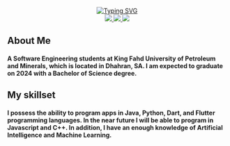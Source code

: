 <p align="center">
<a href="https://github.com/drkostas">
    <img src="https://readme-typing-svg.demolab.com?font=Georgia&size=18&duration=2000&pause=100&multiline=true&width=500&height=80&lines=Yazeed+Alsaeed;Software+Engineering+Student+%7C+At+KFUPM;" alt="Typing SVG" />
</a>
<br/>

<a href="http://alsaeedyazeed.com">
    <img src="https://img.shields.io/badge/Website-YazeedAlsaeed-red?style=flat-square">
</a>  
<a href="https://www.linkedin.com/in/alsaeedyazeed">
    <img src="https://img.shields.io/badge/-Linkedin-blue?style=flat-square&logo=linkedin">
</a>
<a href="mailto:alsaeedyazid@gmail.com">
    <img src="https://img.shields.io/badge/-Email-red?style=flat-square&logo=gmail&logoColor=white">
</a>

<br/> 

<!--
**YazeedAlsaeed/YazeedAlsaeed** is a ✨ _special_ ✨ repository because its `README.md` (this file) appears on your GitHub profile.

Here are some ideas to get you started:

- 🔭 I’m currently working on ...
- 🌱 I’m currently learning ...
- 👯 I’m looking to collaborate on ...
- 🤔 I’m looking for help with ...
- 💬 Ask me about ...
- 📫 How to reach me: ...
- 😄 Pronouns: ...
- ⚡ Fun fact: ...
-->

## About Me 
#### A Software Engineering students at King Fahd University of Petroleum and Minerals, which is located in Dhahran, SA. I am expected to graduate on 2024 with a Bachelor of Science degree. 

## My skillset 
#### I possess the ability to program apps in Java, Python, Dart, and Flutter programming languages. In the near future I will be able to program in Javascript and C++. In addition, I have an enough knowledge of Artificial Intelligence and Machine Learning. 
